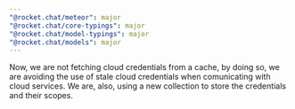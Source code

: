 ```yaml
---
"@rocket.chat/meteor": major
"@rocket.chat/core-typings": major
"@rocket.chat/model-typings": major
"@rocket.chat/models": major
---
```


Now, we are not fetching cloud credentials from a cache, by doing so, we are avoiding the use of stale cloud credentials when comunicating with cloud services. We are, also, using a new collection to store the credentials and their scopes.
